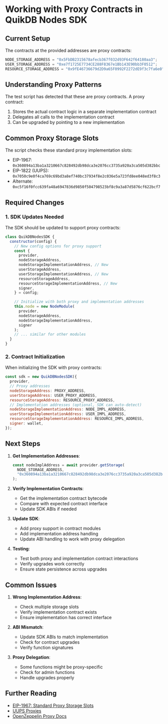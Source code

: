 # Working with Proxy Contracts in QuikDB Nodes SDK

## Current Setup

The contracts at the provided addresses are proxy contracts:

```javascript
NODE_STORAGE_ADDRESS = "0x5FbDB2315678afecb367f032d93F642f64180aa3";
USER_STORAGE_ADDRESS = "0xe7f1725E7734CE288F8367e1Bb143E90bb3F0512";
RESOURCE_STORAGE_ADDRESS = "0x9fE46736679d2D9a65F0992F2272dE9f3c7fa6e0";
```

## Understanding Proxy Patterns

The test script has detected that these are proxy contracts. A proxy contract:

1. Stores the actual contract logic in a separate implementation contract
2. Delegates all calls to the implementation contract
3. Can be upgraded by pointing to a new implementation

## Common Proxy Storage Slots

The script checks these standard proxy implementation slots:

- EIP-1967: `0x360894a13ba1a3210667c828492db98dca3e2076cc3735a920a3ca505d382bbc`
- EIP-1822 (UUPS): `0x7050c9e0f4ca769c69bd3a8ef740bc37934f8e2c036e5a723fd8ee048ed3f8c3`
- Alternate: `0xc5f16f0fcc639fa48a6947836d9850f504798523bf8c9a3a87d5876cf622bcf7`

## Required Changes

### 1. SDK Updates Needed

The SDK should be updated to support proxy contracts:

```javascript
class QuikDBNodesSDK {
  constructor(config) {
    // New config options for proxy support
    const {
      provider,
      nodeStorageAddress,
      nodeStorageImplementationAddress, // New
      userStorageAddress,
      userStorageImplementationAddress, // New
      resourceStorageAddress,
      resourceStorageImplementationAddress, // New
      signer,
    } = config;

    // Initialize with both proxy and implementation addresses
    this.node = new NodeModule(
      provider,
      nodeStorageAddress,
      nodeStorageImplementationAddress,
      signer
    );
    // ... similar for other modules
  }
}
```

### 2. Contract Initialization

When initializing the SDK with proxy contracts:

```javascript
const sdk = new QuikDBNodesSDK({
  provider,
  // Proxy addresses
  nodeStorageAddress: PROXY_ADDRESS,
  userStorageAddress: USER_PROXY_ADDRESS,
  resourceStorageAddress: RESOURCE_PROXY_ADDRESS,
  // Implementation addresses (optional, SDK can auto-detect)
  nodeStorageImplementationAddress: NODE_IMPL_ADDRESS,
  userStorageImplementationAddress: USER_IMPL_ADDRESS,
  resourceStorageImplementationAddress: RESOURCE_IMPL_ADDRESS,
  signer: wallet,
});
```

## Next Steps

1. **Get Implementation Addresses**:

   ```javascript
   const nodeImplAddress = await provider.getStorage(
     NODE_STORAGE_ADDRESS,
     "0x360894a13ba1a3210667c828492db98dca3e2076cc3735a920a3ca505d382bbc"
   );
   ```

2. **Verify Implementation Contracts**:

   - Get the implementation contract bytecode
   - Compare with expected contract interface
   - Update SDK ABIs if needed

3. **Update SDK**:

   - Add proxy support in contract modules
   - Add implementation address handling
   - Update ABI handling to work with proxy delegation

4. **Testing**:
   - Test both proxy and implementation contract interactions
   - Verify upgrades work correctly
   - Ensure state persistence across upgrades

## Common Issues

1. **Wrong Implementation Address**:

   - Check multiple storage slots
   - Verify implementation contract exists
   - Ensure implementation has correct interface

2. **ABI Mismatch**:

   - Update SDK ABIs to match implementation
   - Check for contract upgrades
   - Verify function signatures

3. **Proxy Delegation**:
   - Some functions might be proxy-specific
   - Check for admin functions
   - Handle upgrades properly

## Further Reading

- [EIP-1967: Standard Proxy Storage Slots](https://eips.ethereum.org/EIPS/eip-1967)
- [UUPS Proxies](https://docs.openzeppelin.com/contracts/4.x/api/proxy#UUPSUpgradeable)
- [OpenZeppelin Proxy Docs](https://docs.openzeppelin.com/contracts/4.x/upgradeable)
